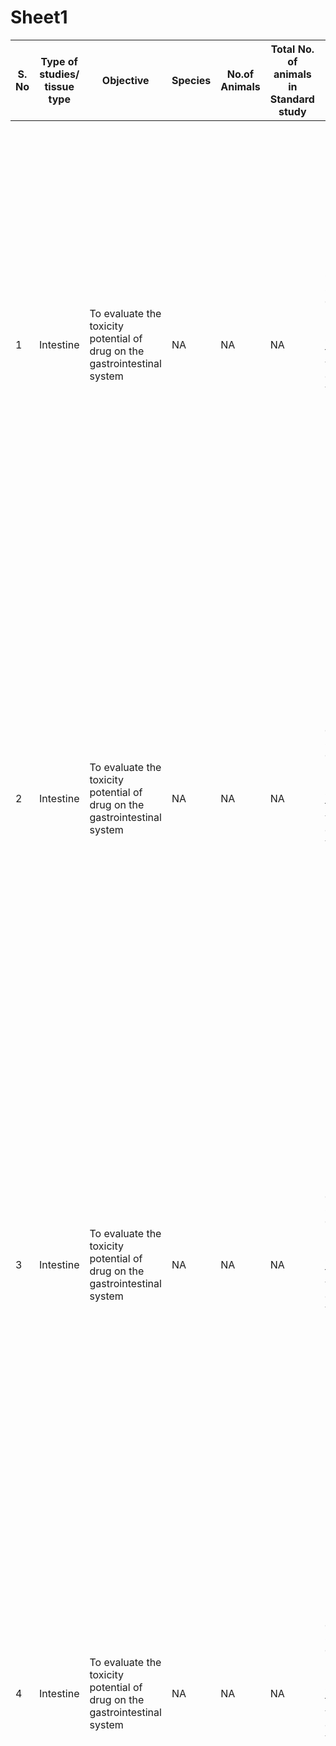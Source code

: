 # Sheet1
|S. No|Type of studies/ tissue type|Objective|Species|No.of Animals|Total No. of animals in Standard study|Parameters / End points of In vivo studies|Parameters/ in vitro end points|Alternatives if any|References/ Guidelines|Commercially available NAMs|Name of the company|Website link|PMID/ material/handout|Technologies|Applications/ Diseases studied|Company description|Contact|Tissues/cell types|
|-|-|-|-|-|-|-|-|-|-|-|-|-|-|-|-|-|-|-|
| | | | | | | | | | | | | | | | | | | |
|1|Intestine|To evaluate the toxicity potential of drug on the gastrointestinal system|NA|NA|NA|Gastric secretion, gastrointestinal injury potential, bile secretion, transit time in vivo, ileal contraction in vitro, gastric pH measurement|Permeability, barrier function, Drug absorption, metabolism, drug transport|NA|        ICH S7A| 2D human primary intestinal epithelial cell model systems, RepliGut Systems|Altis Biosystems|https://www.altisbiosystems.com|Scientific literature/ handouts|in vitro cytotoxicity assays used to predict drug-induced GI toxicity, absorption assays|Colon cancer growth|Capturing the Complexity of the Human Gut: Altis' mission is to provide scientific innovation, through collaborative relationships, by helping companies develop safer and more effective therapies to treat patients suffering from human disease. We support life science researchers by providing expertise and unique in vitro platforms to further their research and increase their understanding of human biology, while reducing the need for animal testing.|tel:+19198854823, info@altisbiosystems.com|Human primary intestinal epithetial cells|
|2|Intestine|To evaluate the toxicity potential of drug on the gastrointestinal system|NA|NA|NA|gastric secretion, gastrointestinal injury potential, bile secretion, transit time in vivo, ileal contraction in vitro, gastric pH measurement|Permeability, barrier function, Drug absorption, metabolism, drug transport|NA|	ICH S7A|3D colon-intestine chip|Emulate Bio|http://www.emulatebio.com/|Scientifc literature / handouts|cells differentiate into characteristic populations and structures, creating the intestinal barrier and forming microvilli. |Investigate mechanisms of colon inflammation and immune cell recruitment to discover novel and targeted anti-inflammatory drug candidates|Our Human Emulation System provides a high-fidelity window into the inner workings of human biology and disease. At Emulate, we understand that animal studies and reductionist models are limited because they are not based on integrated human biology. By leveraging 21st century technologies, we are able to overcome these limitations with living human in vitro models that empower researchers to explore the biological mechanisms of health and disease|support@emulatebio.com, 1 844-902-4478|biopsy-derived colonoids and colonic endothelial cells|
|3|Intestine|To evaluate the toxicity potential of drug on the gastrointestinal system|NA|NA|NA|gastric secretion, gastrointestinal injury potential, bile secretion, transit time in vivo, ileal contraction in vitro, gastric pH measurement|Permeability, barrier function, Drug absorption, metabolism, drug transport|NA|	ICH S7A|Duodenum intestine chip|Emulate Bio|http://www.emulatebio.com/|Scientifc literature / handouts|the Duodenum Intestine-Chip combines primary human duodenal organoids and small intestine microvascular endothelial cells with mechanical forces that recreate intestinal peristalsis. In this dynamic microenvironment, cells become well-polarized and exhibit in vivo-like morphology, functionality, and gene expression, while allowing for access to the apical surface. |Study drug absorption and drug-drug interactions|Our Human Emulation System provides a high-fidelity window into the inner workings of human biology and disease. At Emulate, we understand that animal studies and reductionist models are limited because they are not based on integrated human biology. By leveraging 21st century technologies, we are able to overcome these limitations with living human in vitro models that empower researchers to explore the biological mechanisms of health and disease|support@emulatebio.com, 1 844-902-4479|absorptive enterocytes, enteroendocrine cells, goblet cells, and Paneth cells|
|4|Intestine|To evaluate the toxicity potential of drug on the gastrointestinal system|NA|NA|NA|gastric secretion, gastrointestinal injury potential, bile secretion, transit time in vivo, ileal contraction in vitro, gastric pH measurement|Permeability, barrier function, Drug absorption, metabolism, drug transport|NA|	ICH S7A|Colon-on-a-plate®- in vitro simulation of the physiology and microbiology of the colon, SHIME®, Diamod® |Prodigest|https://prodigest.eu/en|Scientific literature/ handouts|The SHIME® (Simulator of Human Intestinal Microbial Ecosystem) model is currently the most representative in vitro technology for the combined simulation of the physiological, chemical and microbiological properties of the gastrointestinal tract.|disease status, mucosal compartment, impact of pathogens, use of antibiotics and differences in gastrointestinal physiology|We are a dynamic pre-clinical CRO offering the best-in-class in vitro simulations of the gastrointestinal tract to (functional) food, feed and pharma industry. A strong team, the desire to innovate and our customers’ satisfaction are at the core of our DNA. Our long-standing expertise and tailormade solutions support your research from early phases to the final stages of product development.|info@prodigest.eu, +32(0)9/277.10.50| |
|5|Intestine|To evaluate the toxicity potential of drug on the gastrointestinal system|NA|NA|NA|gastric secretion, gastrointestinal injury potential, bile secretion, transit time in vivo, ileal contraction in vitro, gastric pH measurement|Permeability, barrier function, Drug absorption, metabolism, drug transport|NA|	ICH S7A|EpiIntestinal™- 3D|MatTek Life Sciences|http://www.mattek.com/|Scientifc literature/ handouts|The EpiIntestinalFT tissue (SMI-100-FT) includes an underlying lamina propria containing normal human intestinal fibroblasts and is useful to study inflammation, wound repair, innate immune responses, and fibrosis. Both tissues are cultured at the air-liquid interface (ALI) to allow physiological (luminal) exposure conditions. EpiIntestinal recapitulates  many aspects of normal intestinal function including  barrier, metabolism, inflammatory and toxicity responses, similar to native human intestinal tissue.|pharmaceutical development and microbiome discovery|MatTek Life Sciences is at the forefront of tissue engineering technology and its lab-grown human tissues of the skin, eye, respiratory, and digestive systems are used worldwide as ethical and human-relevant alternatives to animal testing. MatTek tissues have unparalleled reproducibility and multiple regulatory acceptances and validations from organizations like the OECD, ISO, and US EPA to predict the irritation, corrosion, and photosensitivity potential of chemical, pharmaceutical, cosmetic, and other skin care products. Our EpiDerm and EpiOcular models are validated by OECD as an alternative to animal testing, Skin irritation test OECD TG 439, skin corrosion test OECD TG 431, phototoxicity OECD TG 498, eye irritation test OECD TG 492, and biological evaluation of medical devices, ISO 10993-23. At the present time, MatTek IVLSL produces 8 models including EpiDerm, EpiDerm FT, EpiOcular, EpiIntestinal, EpiIntestinal FT, EpiAirway, EpiOral, and MelanoDerm. MatTek tissues are shipped weekly from its locations in the US and Europe via standard courier services and delivered ready to use with comprehensive testing results obtained in as little as 24 hours. With a footprint, a fraction of the size of animal testing, MatTek’s tissue technology offers a sustainable, streamlined testing option with reduced costs and timelines. In fulfillment of its mission to expand the accessibility of lab-grown human tissues, MatTek continues to grow its product offerings at all locations and enhance the complexity of existing organ models through robust R&D. MatTek also supports researchers adopting the technology with comprehensive training and the highest-rated technical support in the industry. By providing a platform to obtain human-relevant data that is predictive of clinical outcomes, MatTek is helping researchers achieve their goals of producing reliable products and therapies for consumers and patients.|Dr. Silvia Letašiová, https://www.linkedin.com/in/silvia-letasiova-406236b6/, Miroslav Kanďár, https://www.linkedin.com/in/silvia-letasiova-406236b6/, support@mattek.com,  (+) 1-508-881-6775|enterocytes, paneth cell, M cells, tuft cells and intestinal stem cells|
|6|Intestine|To evaluate the toxicity potential of drug on the gastrointestinal system|NA|NA|NA|gastric secretion, gastrointestinal injury potential, bile secretion, transit time in vivo, ileal contraction in vitro, gastric pH measurement|Permeability, barrier function, Drug absorption, metabolism, drug transport|NA|	ICH S7A|3D Intestine – Liver on chip|Tissuse (HUMIMIC)|https://www.tissuse.com/en/about-us/|Scientifc literature/ handouts|Metabolite analysis, blood surrogate analysis, quantifying the levels of LDH, glucose, lactate, cell morphology, cell viability|Absorption, metabolism|TissUse is a Berlin, Germany-based, biotechnology company, which has developed a unique “Multi-Organ-Chip” platform that provides unparalleled preclinical insight on a systemic level using human tissues. This enabling technology platform consists of a miniaturized construct that closely simulates the activity of multiple human organs in their true physiological context. TissUse’s Multi-Organ-Chips provide a new approach to predict, for example, toxicity, ADME profiles and efficacy in vitro, reducing and replacing laboratory animal testing and streamlining human clinical trials.TissUse’s Multi-Organ-Chips have been utilized in a large variety of applications including drug development, cosmetics, food and nutrition and consumer products since 2013|info@tissuse.com, 49 (0)30 - 51 30 26 401|intestine, liver|
|7|Intestine|To evaluate the toxicity potential of drug on the gastrointestinal system|NA|NA|NA|gastric secretion, gastrointestinal injury potential, bile secretion, transit time in vivo, ileal contraction in vitro, gastric pH measurement|Permeability, barrier function, Drug absorption, metabolism, drug transport|NA|	ICH S7A|3D Intestine – Liver – Kidney – Neuro on chip|Tissuse (HUMIMIC)|https://www.tissuse.com/en/about-us/|Scientifc literature/ handouts|Metabolite analysis, blood surrogate analysis, quantifying the levels of LDH, glucose, lactate|ADME-profiling, PBPK, first-path metabolism, primary & secondary organ toxicity|TissUse is a Berlin, Germany-based, biotechnology company, which has developed a unique “Multi-Organ-Chip” platform that provides unparalleled preclinical insight on a systemic level using human tissues. This enabling technology platform consists of a miniaturized construct that closely simulates the activity of multiple human organs in their true physiological context. TissUse’s Multi-Organ-Chips provide a new approach to predict, for example, toxicity, ADME profiles and efficacy in vitro, reducing and replacing laboratory animal testing and streamlining human clinical trials.TissUse’s Multi-Organ-Chips have been utilized in a large variety of applications including drug development, cosmetics, food and nutrition and consumer products since 2014|info@tissuse.com, 49 (0)30 - 51 30 26 402|intestine,liver, kidney, neuro|
|8|Intestine|To evaluate the toxicity potential of drug on the gastrointestinal system|NA|NA|NA|gastric secretion, gastrointestinal injury potential, bile secretion, transit time in vivo, ileal contraction in vitro, gastric pH measurement|Permeability, barrier function, Drug absorption, metabolism, drug transport|NA|	ICH S7A|3D Intestine – Liver – Kidney – Neuro + Blood-Brain-Barrier on chip|Tissuse (HUMIMIC)|https://www.tissuse.com/en/about-us/|Scientifc literature/ handouts|Metabolite analysis, blood surrogate analysis, quantifying the levels of LDH, glucose, lactate|ADME-profiling, PBPK, first-path metabolism, primary & secondary organ toxicity|TissUse is a Berlin, Germany-based, biotechnology company, which has developed a unique “Multi-Organ-Chip” platform that provides unparalleled preclinical insight on a systemic level using human tissues. This enabling technology platform consists of a miniaturized construct that closely simulates the activity of multiple human organs in their true physiological context. TissUse’s Multi-Organ-Chips provide a new approach to predict, for example, toxicity, ADME profiles and efficacy in vitro, reducing and replacing laboratory animal testing and streamlining human clinical trials.TissUse’s Multi-Organ-Chips have been utilized in a large variety of applications including drug development, cosmetics, food and nutrition and consumer products since 2015|info@tissuse.com, 49 (0)30 - 51 30 26 403|intestine,liver,kidney, neuro|
